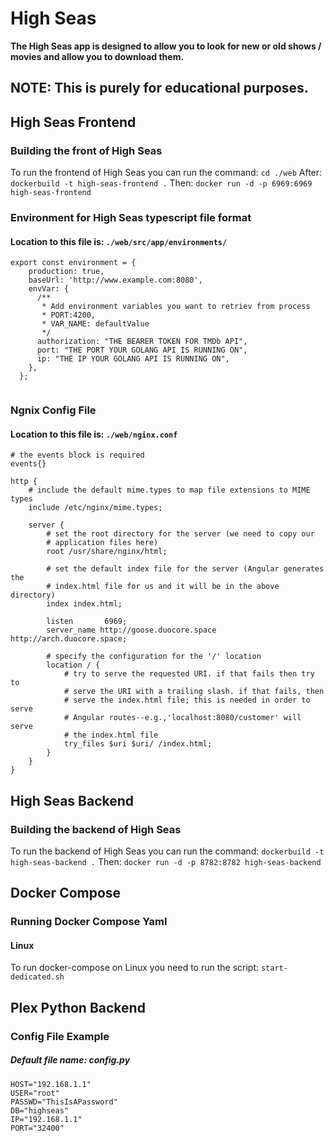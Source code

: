 # High Seas


**The High Seas app is designed to allow you to look for new or old shows / movies and allow you to download them.**


## NOTE: This is purely for educational purposes.


## High Seas Frontend

### Building the front of High Seas

To run the frontend of High Seas you can run the command: ```cd ./web```
After: ```dockerbuild -t high-seas-frontend .```
Then: ```docker run -d -p 6969:6969 high-seas-frontend```


### Environment for High Seas typescript file format

#### Location to this file is: ```./web/src/app/environments/```

```
export const environment = {
    production: true,
    baseUrl: 'http://www.example.com:8080',
    envVar: {
      /**
       * Add environment variables you want to retriev from process
       * PORT:4200,
       * VAR_NAME: defaultValue
       */
      authorization: "THE BEARER TOKEN FOR TMDb API",
      port: "THE PORT YOUR GOLANG API IS RUNNING ON",
      ip: "THE IP YOUR GOLANG API IS RUNNING ON",
    },
  };
  
```

### Ngnix Config File

#### Location to this file is: ```./web/nginx.conf```

```
# the events block is required
events{}

http {
    # include the default mime.types to map file extensions to MIME types
    include /etc/nginx/mime.types;

    server {
        # set the root directory for the server (we need to copy our
        # application files here)
        root /usr/share/nginx/html;

        # set the default index file for the server (Angular generates the
        # index.html file for us and it will be in the above directory)
        index index.html;

        listen       6969;
        server_name http://goose.duocore.space http://arch.duocore.space;

        # specify the configuration for the '/' location
        location / {
            # try to serve the requested URI. if that fails then try to
            # serve the URI with a trailing slash. if that fails, then
            # serve the index.html file; this is needed in order to serve
            # Angular routes--e.g.,'localhost:8080/customer' will serve
            # the index.html file
            try_files $uri $uri/ /index.html;
        }
    }
}

```


## High Seas Backend

### Building the backend of High Seas

To run the backend of High Seas you can run the command: ```dockerbuild -t high-seas-backend .```
Then: ```docker run -d -p 8782:8782 high-seas-backend```

## Docker Compose

### Running Docker Compose Yaml

#### Linux

To run docker-compose on Linux you need to run the script: ```start-dedicated.sh```

## Plex Python Backend

### Config File Example

##### Default file name: **config.py**

```
HOST="192.168.1.1"
USER="root"
PASSWD="ThisIsAPassword"
DB="highseas"
IP="192.168.1.1"
PORT="32400"
```